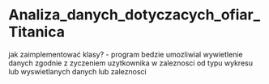 # Analiza_danych_dotyczacych_ofiar_Titanica

jak zaimplementować klasy? - program bedzie umozliwial wywietlenie danych zgodnie z zyczeniem uzytkownika w zaleznosci od 
typu wykresu lub wyswietlanych danych lub zaleznosci

